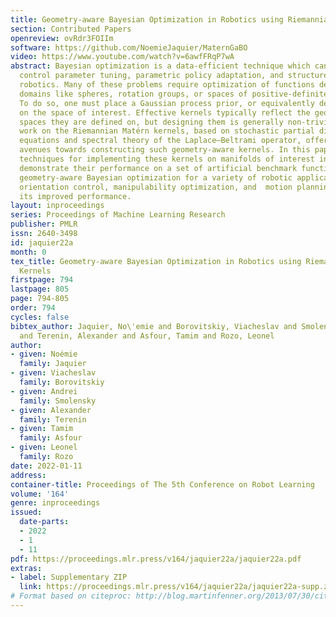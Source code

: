 ```yaml
---
title: Geometry-aware Bayesian Optimization in Robotics using Riemannian Matérn Kernels
section: Contributed Papers
openreview: ovRdr3FOIIm
software: https://github.com/NoemieJaquier/MaternGaBO
video: https://www.youtube.com/watch?v=6awfFRqP7wA
abstract: Bayesian optimization is a data-efficient technique which can be used for
  control parameter tuning, parametric policy adaptation, and structure design in
  robotics. Many of these problems require optimization of functions defined on non-Euclidean
  domains like spheres, rotation groups, or spaces of positive-definite matrices.
  To do so, one must place a Gaussian process prior, or equivalently define a kernel,
  on the space of interest. Effective kernels typically reflect the geometry of the
  spaces they are defined on, but designing them is generally non-trivial. Recent
  work on the Riemannian Matérn kernels, based on stochastic partial differential
  equations and spectral theory of the Laplace–Beltrami operator, offers promising
  avenues towards constructing such geometry-aware kernels. In this paper, we study
  techniques for implementing these kernels on manifolds of interest in robotics,
  demonstrate their performance on a set of artificial benchmark functions, and illustrate
  geometry-aware Bayesian optimization for a variety of robotic applications, covering
  orientation control, manipulability optimization, and  motion planning, while showing
  its improved performance.
layout: inproceedings
series: Proceedings of Machine Learning Research
publisher: PMLR
issn: 2640-3498
id: jaquier22a
month: 0
tex_title: Geometry-aware Bayesian Optimization in Robotics using Riemannian Matérn
  Kernels
firstpage: 794
lastpage: 805
page: 794-805
order: 794
cycles: false
bibtex_author: Jaquier, No\'emie and Borovitskiy, Viacheslav and Smolensky, Andrei
  and Terenin, Alexander and Asfour, Tamim and Rozo, Leonel
author:
- given: Noémie
  family: Jaquier
- given: Viacheslav
  family: Borovitskiy
- given: Andrei
  family: Smolensky
- given: Alexander
  family: Terenin
- given: Tamim
  family: Asfour
- given: Leonel
  family: Rozo
date: 2022-01-11
address:
container-title: Proceedings of The 5th Conference on Robot Learning
volume: '164'
genre: inproceedings
issued:
  date-parts:
  - 2022
  - 1
  - 11
pdf: https://proceedings.mlr.press/v164/jaquier22a/jaquier22a.pdf
extras:
- label: Supplementary ZIP
  link: https://proceedings.mlr.press/v164/jaquier22a/jaquier22a-supp.zip
# Format based on citeproc: http://blog.martinfenner.org/2013/07/30/citeproc-yaml-for-bibliographies/
---
```

